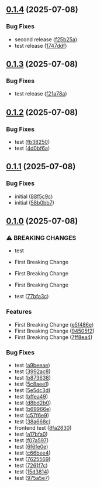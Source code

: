 ## [0.1.4](https://github.com/Reetwiz/fellowblogcicd/compare/v0.1.3...v0.1.4) (2025-07-08)


### Bug Fixes

* second release ([f25b25a](https://github.com/Reetwiz/fellowblogcicd/commit/f25b25af38ad8576e1efbd52aaf17e6dff9467a6))
* test release ([1747ddf](https://github.com/Reetwiz/fellowblogcicd/commit/1747ddf2abca8da8def1905c448f7720e987b8ff))

## [0.1.3](https://github.com/Reetwiz/fellowblogcicd/compare/v0.1.2...v0.1.3) (2025-07-08)


### Bug Fixes

* test release ([f21a78a](https://github.com/Reetwiz/fellowblogcicd/commit/f21a78ac363e74d433e35d437deb327c61e274ef))

## [0.1.2](https://github.com/Reetwiz/fellowblogcicd/compare/v0.1.1...v0.1.2) (2025-07-08)


### Bug Fixes

* test ([fb38250](https://github.com/Reetwiz/fellowblogcicd/commit/fb38250c580a55d448ebbc61ca513a321f87a074))
* test ([4d0bf6a](https://github.com/Reetwiz/fellowblogcicd/commit/4d0bf6a8aaf8864aa010eef8a6a6a062cd236482))

## [0.1.1](https://github.com/Reetwiz/fellowblogcicd/compare/v0.1.0...v0.1.1) (2025-07-08)


### Bug Fixes

* initial ([88f5c9c](https://github.com/Reetwiz/fellowblogcicd/commit/88f5c9cbcc7f04a018e07242a7b389f293631b0e))
* initial ([58b0bb7](https://github.com/Reetwiz/fellowblogcicd/commit/58b0bb7c0b0936f463cd03ecd27b359e1b24d065))

## [0.1.0](https://github.com/Reetwiz/fellowblogcicd/compare/8fa2830928ae5cfec6b0529c4ed08f4cd6e10a9c...v0.1.0) (2025-07-08)


### ⚠ BREAKING CHANGES

*  test
* First Breaking Change
* First Breaking Change
* First Breaking Change

*  test ([77bfa3c](https://github.com/Reetwiz/fellowblogcicd/commit/77bfa3ca16ce346a9fa1f9439d7715348f9262f7))


### Features

* First Breaking Change ([e5f486e](https://github.com/Reetwiz/fellowblogcicd/commit/e5f486e38146ec00d8bfc406a8ffcb587100bea1))
* First Breaking Change ([94505f2](https://github.com/Reetwiz/fellowblogcicd/commit/94505f2d193a972880df0796c38d7769839fc86e))
* First Breaking Change ([7ff8ea4](https://github.com/Reetwiz/fellowblogcicd/commit/7ff8ea456e110e2e895a3c8fa2a0d1bd573dbc50))


### Bug Fixes

*  test ([a9beeae](https://github.com/Reetwiz/fellowblogcicd/commit/a9beeaea7747b0feecf79fb29c09d01b8abde3f3))
*  test ([3992ac8](https://github.com/Reetwiz/fellowblogcicd/commit/3992ac810e6e07d5df488e34dcb2db5839031558))
*  test ([b873638](https://github.com/Reetwiz/fellowblogcicd/commit/b873638b81ca8eedd4a0318e7fb83d800f437b15))
*  test ([5c8aee1](https://github.com/Reetwiz/fellowblogcicd/commit/5c8aee1cc5dd489228ae143343e66d9302490128))
*  test ([5e5dc3d](https://github.com/Reetwiz/fellowblogcicd/commit/5e5dc3d0a48112642ac6f59f53ad71437e184f65))
*  test ([bffea49](https://github.com/Reetwiz/fellowblogcicd/commit/bffea49744bc7ae26f7dcf37371f0a9040bfd3d8))
*  test ([d8bd2b0](https://github.com/Reetwiz/fellowblogcicd/commit/d8bd2b05fe438750615ffe9087ba7559f436493f))
*  test ([b69966e](https://github.com/Reetwiz/fellowblogcicd/commit/b69966e5f3f518cf9c63cea0efff9572b8203d34))
*  test ([c57f6e9](https://github.com/Reetwiz/fellowblogcicd/commit/c57f6e90b56774751f46880bde848ae9c1e17c9b))
*  test ([38a668c](https://github.com/Reetwiz/fellowblogcicd/commit/38a668cf56c4d462e99fcc577d83e079c335b900))
* frontend test ([8fa2830](https://github.com/Reetwiz/fellowblogcicd/commit/8fa2830928ae5cfec6b0529c4ed08f4cd6e10a9c))
* test ([a17bfa0](https://github.com/Reetwiz/fellowblogcicd/commit/a17bfa08314555c6ccf45f30ee3d8835951cf015))
* test ([f07a597](https://github.com/Reetwiz/fellowblogcicd/commit/f07a5974ec6e87b1e36cafddd72b3ab35a2559ce))
* test ([6f6fe0e](https://github.com/Reetwiz/fellowblogcicd/commit/6f6fe0ee633da55398c38f6386b96582a13220e1))
* test ([c66bee4](https://github.com/Reetwiz/fellowblogcicd/commit/c66bee42c3d50ccdb5ac1e000f9c67462cf8839f))
* test ([7625569](https://github.com/Reetwiz/fellowblogcicd/commit/7625569540c72f3a4d41bc22f3f534e1b0ed4096))
* test ([7261f7c](https://github.com/Reetwiz/fellowblogcicd/commit/7261f7c4d9663d528a0cc1bd0d2c3eee2b87cd09))
* test ([15d3814](https://github.com/Reetwiz/fellowblogcicd/commit/15d3814ad1651d99125b99f2a65033e2e5b74fc5))
* test ([975a5e7](https://github.com/Reetwiz/fellowblogcicd/commit/975a5e73b4aad8785ee0793fadfc56a1a79282c1))

